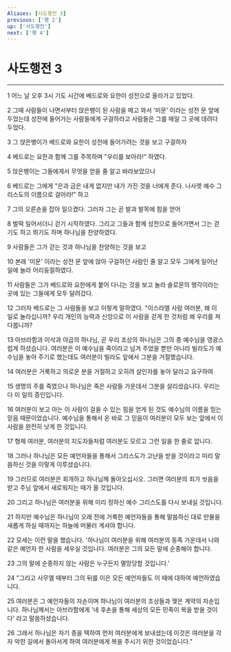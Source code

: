 ```yaml
---
Aliases: [사도행전 3]
previous: ['행 2']
up: ['사도행전']
next: ['행 4']
---
```

# 사도행전 3

***


1 어느 날 오후 3시 기도 시간에 베드로와 요한이 성전으로 올라가고 있었다. 

2 그때 사람들이 나면서부터 앉은뱅이 된 사람을 메고 와서 '미문' 이라는 성전 문 앞에 두었는데 성전에 들어가는 사람들에게 구걸하라고 사람들은 그를 매일 그 곳에 데려다 두었다. 

3 그 앉은뱅이가 베드로와 요한이 성전에 들어가려는 것을 보고 구걸하자 

4 베드로는 요한과 함께 그를 주목하며 "우리를 보아라!" 하였다. 

5 앉은뱅이는 그들에게서 무엇을 얻을 줄 알고 바라보았으나 

6 베드로는 그에게 "은과 금은 내게 없지만 내가 가진 것을 너에게 준다. 나사렛 예수 그리스도의 이름으로 걸어라!" 하고 

7 그의 오른손을 잡아 일으켰다. 그러자 그는 곧 발과 발목에 힘을 얻어 

8 벌떡 일어서더니 걷기 시작하였다. 그리고 그들과 함께 성전으로 들어가면서 그는 걷기도 하고 뛰기도 하며 하나님을 찬양하였다. 

9 사람들은 그가 걷는 것과 하나님을 찬양하는 것을 보고 

10 본래 '미문' 이라는 성전 문 앞에 앉아 구걸하던 사람인 줄 알고 모두 그에게 일어난 일에 놀라 어리둥절하였다. 

11 사람들은 그가 베드로와 요한에게 붙어 다니는 것을 보고 놀라 솔로몬의 행각이라는 곳에 있는 그들에게 모두 달려갔다. 

12 그러자 베드로는 그 사람들을 보고 이렇게 말하였다. "이스라엘 사람 여러분, 왜 이 일로 놀라십니까? 우리 개인의 능력과 신앙으로 이 사람을 걷게 한 것처럼 왜 우리를 쳐다봅니까? 

13 아브라함과 이삭과 야곱의 하나님, 곧 우리 조상의 하나님은 그의 종 예수님을 영광스럽게 하셨습니다. 여러분은 이 예수님을 죽이라고 넘겨 주었을 뿐만 아니라 빌라도가 예수님을 놓아 주기로 했는데도 여러분이 빌라도 앞에서 그분을 거절했습니다. 

14 여러분은 거룩하고 의로운 분을 거절하고 오히려 살인자를 놓아 달라고 요구하여 

15 생명의 주를 죽였으나 하나님은 죽은 사람들 가운데서 그분을 살리셨습니다. 우리는 다 이 일의 증인입니다. 

16 여러분이 보고 아는 이 사람이 걸을 수 있는 힘을 얻게 된 것도 예수님의 이름을 믿는 믿음 때문이었습니다. 예수님을 통해서 온 바로 그 믿음이 여러분이 모두 보는 앞에서 이 사람을 완전히 낫게 한 것입니다. 

17 형제 여러분, 여러분의 지도자들처럼 여러분도 모르고 그런 일을 한 줄로 압니다. 

18 그러나 하나님은 모든 예언자들을 통해서 그리스도가 고난을 받을 것이라고 미리 말씀하신 것을 이렇게 이루셨습니다. 

19 그러므로 여러분은 회개하고 하나님께 돌아오십시오. 그러면 여러분의 죄가 씻음을 받고 주님 앞에서 새로워지는 때가 올 것입니다. 

20 그리고 하나님은 여러분을 위해 미리 정하신 예수 그리스도를 다시 보내실 것입니다. 

21 하지만 예수님은 하나님이 오래 전에 거룩한 예언자들을 통해 말씀하신 대로 만물을 새롭게 하실 때까지는 하늘에 머물러 계셔야 합니다. 

22 모세는 이런 말을 했습니다. '하나님이 여러분을 위해 여러분의 동족 가운데서 나와 같은 예언자 한 사람을 세우실 것입니다. 여러분은 그의 모든 말에 순종해야 합니다. 

23 그의 말에 순종하지 않는 사람은 누구든지 멸망당할 것입니다.' 

24 "그리고 사무엘 때부터 그의 뒤를 이은 모든 예언자들도 이 때에 대하여 예언하였습니다. 

25 여러분은 그 예언자들의 자손이며 하나님이 여러분의 조상들과 맺은 계약의 자손입니다. 하나님께서는 아브라함에게 '네 후손을 통해 세상의 모든 민족이 복을 받을 것이다' 라고 말씀하셨습니다. 

26 그래서 하나님은 자기 종을 택하여 먼저 여러분에게 보내셨는데 이것은 여러분을 각자 악한 길에서 돌아서게 하여 여러분에게 복을 주시기 위한 것이었습니다."
